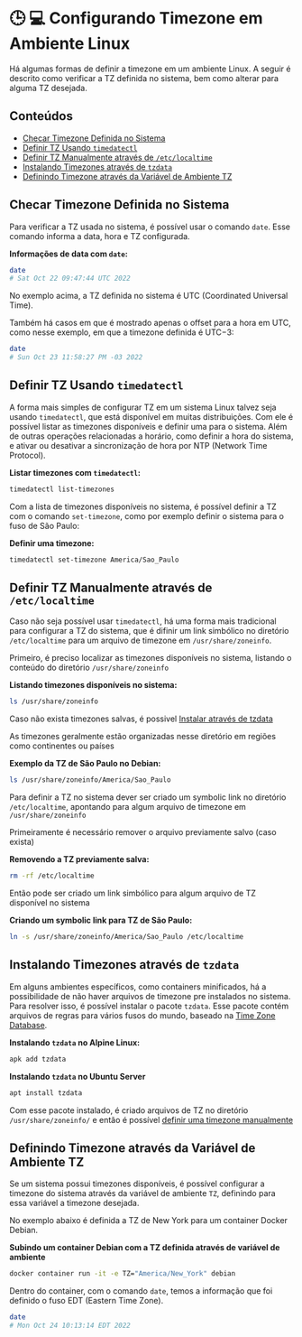 # 🕒 💻 Configurando Timezone em Ambiente Linux

Há algumas formas de definir a timezone em um ambiente Linux. A seguir é descrito como verificar a TZ definida no sistema, bem como alterar para alguma TZ desejada.

## Conteúdos
- [Checar Timezone Definida no Sistema](#checar-timezone-definida-no-sistema)
- [Definir TZ Usando `timedatectl`](#definir-tz-usando-timedatectl)
- [Definir TZ Manualmente através de `/etc/localtime`](#definir-tz-manualmente-atrav%C3%A9s-de-etclocaltime)
- [Instalando Timezones através de `tzdata`](#instalando-timezones-atrav%C3%A9s-de-tzdata)
- [Definindo Timezone através da Variável de Ambiente TZ](#definindo-timezone-atrav%C3%A9s-da-vari%C3%A1vel-de-ambiente-tz)

## Checar Timezone Definida no Sistema

Para verificar a TZ usada no sistema, é possível usar o comando `date`. Esse comando informa a data, hora e TZ configurada.

**Informações de data com `date`:**
```bash
date
# Sat Oct 22 09:47:44 UTC 2022
```

No exemplo acima, a TZ definida no sistema é UTC (Coordinated Universal Time).

Também há casos em que é mostrado apenas o offset para a hora em UTC, como nesse exemplo, em que a timezone definida é UTC−3:

```bash
date
# Sun Oct 23 11:58:27 PM -03 2022
```

## Definir TZ Usando `timedatectl`

A forma mais simples de configurar TZ em um sistema Linux talvez seja usando `timedatectl`, que está disponível em muitas distribuições. Com ele é possível listar as timezones disponíveis e definir uma para o sistema. Além de outras operações relacionadas a horário, como definir a hora do sistema, e ativar ou desativar a sincronização de hora por NTP (Network Time Protocol).

**Listar timezones com `timedatectl`:**
```bash
timedatectl list-timezones
```

Com a lista de timezones disponíveis no sistema, é possível definir a TZ com o comando `set-timezone`, como por exemplo definir o sistema para o fuso de São Paulo:

**Definir uma timezone:**
```bash
timedatectl set-timezone America/Sao_Paulo
```

## Definir TZ Manualmente através de `/etc/localtime`

Caso não seja possível usar `timedatectl`, há uma forma mais tradicional para configurar a TZ do sistema, que é difinir um link simbólico no diretório `/etc/localtime` para um arquivo de timezone em `/usr/share/zoneinfo`.

Primeiro, é preciso localizar as timezones disponíveis no sistema, listando o conteúdo do diretório `/usr/share/zoneinfo`

**Listando timezones disponíveis no sistema:**
```bash
ls /usr/share/zoneinfo
```

Caso não exista timezones salvas, é possivel [Instalar através de tzdata](#instalando-timezones-atrav%C3%A9s-de-tzdata)

As timezones geralmente estão organizadas nesse diretório em regiões como continentes ou países

**Exemplo da TZ de São Paulo no Debian:**
```bash
ls /usr/share/zoneinfo/America/Sao_Paulo
```

Para definir a TZ no sistema dever ser criado um symbolic link no diretório `/etc/localtime`, apontando para algum arquivo de timezone em `/usr/share/zoneinfo`

Primeiramente é necessário remover o arquivo previamente salvo (caso exista)

**Removendo a TZ previamente salva:**
```bash
rm -rf /etc/localtime
```

Então pode ser criado um link simbólico para algum arquivo de TZ disponível no sistema

**Criando um symbolic link para TZ de São Paulo:**
```bash
ln -s /usr/share/zoneinfo/America/Sao_Paulo /etc/localtime
```

## Instalando Timezones através de `tzdata`

Em alguns ambientes específicos, como containers minificados, há a possibilidade de não haver arquivos de timezone pre instalados no sistema. Para resolver isso, é possível instalar o pacote `tzdata`. Esse pacote contém arquivos de regras para vários fusos do mundo, baseado na [Time Zone Database](https://www.iana.org/time-zones).

**Instalando `tzdata` no Alpine Linux:**
```bash
apk add tzdata
```

**Instalando `tzdata` no Ubuntu Server**
```bash
apt install tzdata
```

Com esse pacote instalado, é criado arquivos de TZ no diretório `/usr/share/zoneinfo/` e então é possível [definir uma timezone manualmente](#definir-tz-manualmente-atrav%C3%A9s-de-etclocaltime)

## Definindo Timezone através da Variável de Ambiente TZ

Se um sistema possui timezones disponíveis, é possível configurar a timezone do sistema através da variável de ambiente `TZ`, definindo para essa variável a timezone desejada.

No exemplo abaixo é definida a TZ de New York para um container Docker Debian.

**Subindo um container Debian com a TZ definida através de variável de ambiente**
```bash
docker container run -it -e TZ="America/New_York" debian
```

Dentro do container, com o comando `date`, temos a informação que foi definido o fuso EDT (Eastern Time Zone).

```bash
date
# Mon Oct 24 10:13:14 EDT 2022
```

